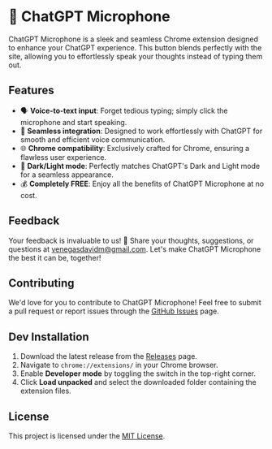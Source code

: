 # 🎤 ChatGPT Microphone

ChatGPT Microphone is a sleek and seamless Chrome extension designed to enhance your ChatGPT experience. This button blends perfectly with the site, allowing you to effortlessly speak your thoughts instead of typing them out.

## Features

- 🗣️ **Voice-to-text input**: Forget tedious typing; simply click the microphone and start speaking.
- 💬 **Seamless integration**: Designed to work effortlessly with ChatGPT for smooth and efficient voice communication.
- 🌐 **Chrome compatibility**: Exclusively crafted for Chrome, ensuring a flawless user experience.
- 🎨 **Dark/Light mode**: Perfectly matches ChatGPT's Dark and Light mode for a seamless appearance.
- 💰 **Completely FREE**: Enjoy all the benefits of ChatGPT Microphone at no cost.

## Feedback

Your feedback is invaluable to us! 💌 Share your thoughts, suggestions, or questions at venegasdavidm@gmail.com.
Let's make ChatGPT Microphone the best it can be, together!

## Contributing

We'd love for you to contribute to ChatGPT Microphone! Feel free to submit a pull request or report issues through the [GitHub Issues](https://github.com/davidmvenegas/chatgpt-microphone/issues) page.

## Dev Installation

1. Download the latest release from the [Releases](https://github.com/davidmvenegas/chatgpt-microphone/releases) page.
2. Navigate to `chrome://extensions/` in your Chrome browser.
3. Enable **Developer mode** by toggling the switch in the top-right corner.
4. Click **Load unpacked** and select the downloaded folder containing the extension files.

## License

This project is licensed under the [MIT License](LICENSE).
